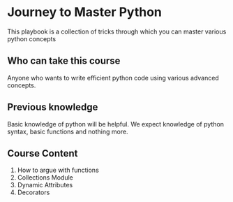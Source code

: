 # Journey to Master Python

   This playbook is a collection of tricks through which you can master various python concepts

## Who can take this course

   Anyone who wants to write efficient python code using various advanced concepts.

## Previous knowledge

   Basic knowledge of python will be helpful. We expect knowledge of python syntax, basic functions and nothing more.

## Course Content

1. How to argue with functions
2. Collections Module
3. Dynamic Attributes
4. Decorators
